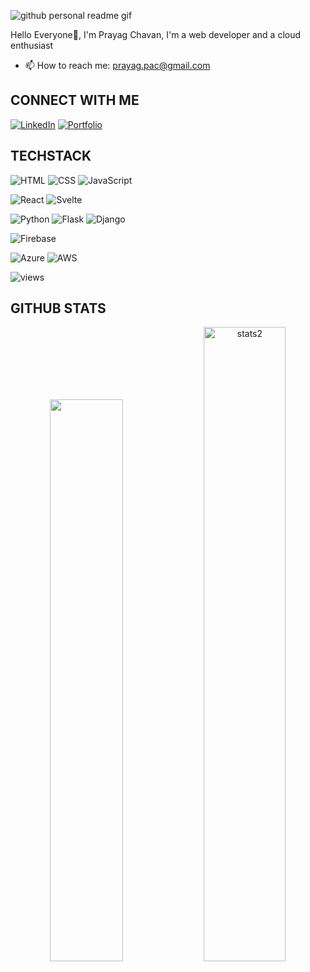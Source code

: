 ![github personal readme gif](https://github.com/PRAYAG0908/PRAYAG0908/assets/115292072/9f7a58f4-7a05-4146-877a-616e6e3598e9)

Hello Everyone👋, I'm Prayag Chavan, I'm a web developer and a cloud enthusiast
- 📫 How to reach me: prayag.pac@gmail.com

## CONNECT WITH ME
[![LinkedIn](https://img.shields.io/badge/LinkedIn-0077B5?style=for-the-badge&logo=linkedin&logoColor=white)](www.linkedin.com/in/prayag-chavan-291271274)
[![Portfolio](https://img.shields.io/badge/Portfolio-4CAF50?style=for-the-badge&logo=portfolio&logoColor=white)](https://prayag-portfolio.vercel.app/)

## TECHSTACK
![HTML](https://img.shields.io/badge/HTML-E34F26?style=for-the-badge&logo=html5&logoColor=white)
![CSS](https://img.shields.io/badge/CSS-1572B6?style=for-the-badge&logo=css3&logoColor=white)
![JavaScript](https://img.shields.io/badge/JavaScript-F7DF1E?style=for-the-badge&logo=javascript&logoColor=black)

![React](https://img.shields.io/badge/React-20232A?style=for-the-badge&logo=react&logoColor=white)
![Svelte](https://img.shields.io/badge/Svelte-FF3E00?style=for-the-badge&logo=svelte&logoColor=white)

![Python](https://img.shields.io/badge/Python-3776AB?style=for-the-badge&logo=python&logoColor=white)
![Flask](https://img.shields.io/badge/Flask-000000?style=for-the-badge&logo=flask&logoColor=white)
![Django](https://img.shields.io/badge/Django-092E20?style=for-the-badge&logo=django&logoColor=white)

![Firebase](https://img.shields.io/badge/Firebase-FFCA28?style=for-the-badge&logo=firebase&logoColor=white)

![Azure](https://img.shields.io/badge/Azure-0089D6?style=for-the-badge&logo=microsoft-azure&logoColor=white)
![AWS](https://img.shields.io/badge/AWS-232F3E?style=for-the-badge&logo=amazon-aws&logoColor=white)

<p align="left"> <img src="https://komarev.com/ghpvc/?username=PRAYAG0908&label=Profile%20views&color=0e75b6&style=flat" alt="views" /></p>

## GITHUB STATS
<p align="center">
 <img width="48%" src="https://github-readme-stats.vercel.app/api?username=PRAYAG0908&show_icons=true&theme=radical&hide_border=true&show_icons=true" />
<img width="51%" src="https://github-readme-streak-stats.herokuapp.com/?user=PRAYAG0908&theme=tokyonight&hide_border=true" display=block width=90% height=auto alt="stats2" >
</p>

<!--
**PRAYAG0908/PRAYAG0908** is a ✨ _special_ ✨ repository because its `README.md` (this file) appears on your GitHub profile.
Here are some ideas to get you started:
- 🔭 I’m currently working on ...
- 🌱 I’m currently learning ...
- 👯 I’m looking to collaborate on ...
- 🤔 I’m looking for help with ...
- 💬 Ask me about ...
- 📫 How to reach me: ...
- 😄 Pronouns: ...
- ⚡ Fun fact: ...
-->
